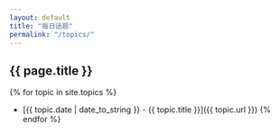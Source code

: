 ```yaml
---
layout: default
title: "每日话题"
permalink: "/topics/"
---
```


## {{ page.title }}

{% for topic in site.topics %}
- [{{ topic.date | date_to_string }} - {{ topic.title }}]({{ topic.url }})
{% endfor %}